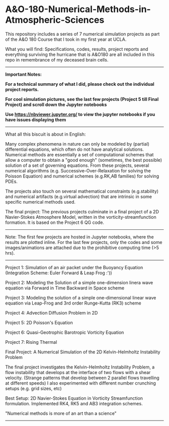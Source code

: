 # A&O-180-Numerical-Methods-in-Atmospheric-Sciences

This repository includes a series of 7 numerical simulation projects as part of the A&O 180 Course that I took in my first year at UCLA. 

What you will find: 
Specifications, codes, results, project reports and everything surviving the hurricane that is A&O180 are all included in this repo in remembrance of my deceased brain cells.  

*************************************************************************************************************************

**Important Notes:**
                        
**For a technical summary of what I did, please check out the individual project reports.**

**For cool simulation pictures, see the last few projects (Project 5 till Final Project) and scroll down the Jupyter notebooks**

**Use https://nbviewer.jupyter.org/ to view the jupyter notebooks if you have issues displaying them**
*************************************************************************************************************************


What all this biscuit is about in English: 

Many complex phenomena in nature can only be modeled by (partial) differential equations, which often do not have analytical solutions. Numerical methods are essentially a set of computational schemes that allow a computer to obtain a "good enough" (sometimes, the best possible) solution of a set of governing equations. From these projects, several numerical algorithms (e.g. Successive-Over-Relaxation for solving the Poisson Equation) and numerical schemes (e.g.RK,AB families) for solving PDEs. 


The projects also touch on several mathematical constraints (e.g.stability) and numerical artifacts (e.g.virtual advection) that are intrinsic in some specific numerical methods used. 


The final project: 
The previous projects culminate in a final project of a 2D Navier-Stokes Atmosphere Model, written in the vorticity-streamfunction formation. It is based on the Project 6 QG code. 

************************************************************************************************************************


Note: The first few projects are hosted in Jupyter notebooks, where the results are plotted inline. For the last few projects, only the codes and some images/animations are attached due to the prohibitive computing time (>5 hrs). 


------------------------------------------------------------------

Project 1: Simulation of an air packet under the Buoyancy Equation (Integration Scheme: Euler Forward & Leap Frog :'))

Project 2: Modeling the Solution of a simple one-dimension linera wave equation via Forward in Time Backward in Space scheme

Project 3: Modeling the solution of a simple one-dimensional linear wave equation via Leap-Frog and 3rd order Runge-Kutta (RK3) scheme

Project 4: Advection Diffusion Problem in 2D

Project 5: 2D Poisson's Equation

Project 6: Quasi-Geotrophic Barotropic Vorticity Equation

Project 7: Rising Thermal 

Final Project: A Numerical Simulation of the 2D Kelvin-Helmholtz Instability Problem 

The final project investigates the Kelvin-Helmholtz Instability Problem, a flow instability that develops at the interface of two flows with a shear velocity. (Strange patterns that develop between 2 parallel flows travelling at different speeds) I also experimented with different number crunching setups (e.g. grid sizes, etc) 

Best Setup: 2D Navier-Stokes Equation in Vorticity Streamfunction formulation. Implemented RK4, RK5 and AB3 integration schemes. 

"Numerical methods is more of an art than a science"

------------------------------------------------------------------
